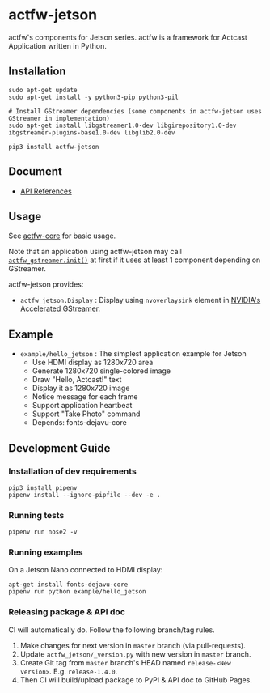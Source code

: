 # actfw-jetson

actfw's components for Jetson series.
actfw is a framework for Actcast Application written in Python.

## Installation

```console
sudo apt-get update
sudo apt-get install -y python3-pip python3-pil 

# Install GStreamer dependencies (some components in actfw-jetson uses GStreamer in implementation)
sudo apt-get install libgstreamer1.0-dev libgirepository1.0-dev ibgstreamer-plugins-base1.0-dev libglib2.0-dev

pip3 install actfw-jetson
```

## Document

- [API References](https://idein.github.io/actfw-jetson/latest/)

## Usage

See [actfw-core](https://github.com/Idein/actfw-core) for basic usage.

Note that an application using actfw-jetson may call [`actfw_gstreamer.init()`](https://idein.github.io/actfw-gstreamer/latest/actfw_gstreamer.html#actfw_gstreamer.init) at first if it uses at least 1 component depending on GStreamer.

actfw-jetson provides:

- `actfw_jetson.Display` : Display using `nvoverlaysink` element in [NVIDIA's Accelerated GStreamer](https://docs.nvidia.com/jetson/l4t/index.html#page/Tegra%20Linux%20Driver%20Package%20Development%20Guide/accelerated_gstreamer.html).

## Example

- `example/hello_jetson` : The simplest application example for Jetson
  - Use HDMI display as 1280x720 area
  - Generate 1280x720 single-colored image
  - Draw "Hello, Actcast!" text
  - Display it as 1280x720 image
  - Notice message for each frame
  - Support application heartbeat
  - Support "Take Photo" command
  - Depends: fonts-dejavu-core

## Development Guide

### Installation of dev requirements

```console
pip3 install pipenv
pipenv install --ignore-pipfile --dev -e .
```

### Running tests

```console
pipenv run nose2 -v
```

### Running examples

On a Jetson Nano connected to HDMI display:

```console
apt-get install fonts-dejavu-core
pipenv run python example/hello_jetson
```

### Releasing package & API doc

CI will automatically do.
Follow the following branch/tag rules.

1. Make changes for next version in `master` branch (via pull-requests).
2. Update `actfw_jetson/_version.py` with new version in `master` branch.
3. Create Git tag from `master` branch's HEAD named `release-<New version>`. E.g. `release-1.4.0`.
4. Then CI will build/upload package to PyPI & API doc to GitHub Pages.
